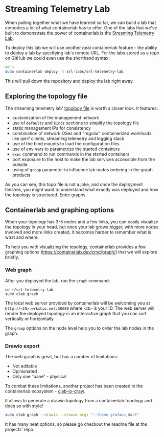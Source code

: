 # Streaming Telemetry Lab

When pulling together what we have learned so far, we can build a lab that embodies a lot of what containerlab has to offer. One of the labs that we've built to demonstrate the power of containerlab is the [Streaming Telemetry Lab](https://github.com/srl-labs/srl-telemetry-lab).

To deploy this lab we will use another neat containerlab feature - the ability to deploy a lab by specifying lab's remote URL. For the labs stored as a repo on GitHub we could even use the shorthand syntax:

```bash
cd ~
sudo containerlab deploy -t srl-labs/srl-telemetry-lab
```

This will pull down the repository and deploy the lab right away.

## Exploring the topology file

The streaming telemetry lab' [topology file](https://github.com/srl-labs/srl-telemetry-lab/blob/main/st.clab.yml) is worth a closer look. It features:

- customization of the management network
- use of `defaults` and `kinds` sections to simplify the topology file
- static management IPs for consistency
- combination of network OSes and "regular" containerized workloads like iperf clients, streaming telemetry and logging stack
- use of the bind mounts to load the configuration files
- use of env vars to parametrize the started containers
- `exec` command to run commands in the started containers
- port exposure to the host to make the lab services accessible from the outside
- using of `group` parameter to influence lab nodes ordering in the graph products

As you can see, this topo file is not a joke, and once the deployment finishes, you might want to understand what exactly was deployed and how the topology is structured. Enter graphs.

## Containerlab and graphing options

When your topology has 3-5 nodes and a few links, you can easily visualize the topology in your head, but once your lab grows bigger, with more nodes involved and more links created, it becomes harder to remember what is what and where.

To help you with visualizing the topology, containerlab provides a few graphing options (<https://containerlab.dev/cmd/graph/>) that we will explore briefly.

### Web graph

After you deployed the lab, run the `graph` command:

```
cd ~/srl-telemetry-lab
sudo clab graph
```

The local web server provided by containerlab will be welcoming you at `http://<ID>.wrkshpz.net:50080` where `<ID>` is your ID. The web server will render the deployed topology in an interactive graph that you can sort vertically or horizontally.

The `group` options on the node level help you to order the lab nodes in the graph.

### Drawio export

The web graph is great, but has a number of limitations:

- Not editable
- Opinionated
- Only one ”pane” - physical

To combat these limitations, another project has been created in the containerlab ecosystem - [clab-io-draw](https://github.com/srl-labs/clab-io-draw).

It allows to generate a drawio topology from a containerlab topology and does so with style!

```bash
sudo clab graph --drawio --drawio-args "--theme grafana_dark"
```

It has many neat options, so please go checkout the readme file at the projects' repo.
